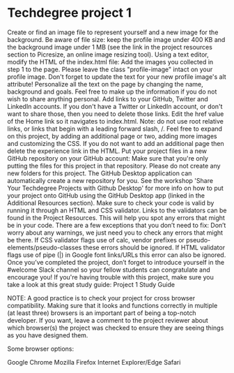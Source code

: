 # Techdegree project 1
Create or find an image file to represent yourself and a new image for the background. Be aware of file size: keep the profile image under 400 KB and the background image under 1 MB (see the link in the project resources section to Picresize, an online image resizing tool).
Using a text editor, modify the HTML of the index.html file:
Add the images you collected in step 1 to the page. Please leave the class "profile-image" intact on your profile image.
Don't forget to update the text for your new profile image's alt attribute!
Personalize all the text on the page by changing the name, background and goals. Feel free to make up the information if you do not wish to share anything personal.
Add links to your GitHub, Twitter and LinkedIn accounts. If you don't have a Twitter or LinkedIn account, or don't want to share those, then you need to delete those links.
Edit the href value of the Home link so it navigates to index.html. Note: do not use root relative links, or links that begin with a leading forward slash, /.
Feel free to expand on this project, by adding an additional page or two, adding more images and customizing the CSS.
If you do not want to add an additional page then delete the experience link in the HTML.
Put your project files in a new GitHub repository on your GitHub account:
Make sure that you're only putting the files for this project in that repository.
Please do not create any new folders for this project.
The GitHub Desktop application can automatically create a new repository for you. See the workshop 'Share Your Techdegree Projects with Github Desktop' for more info on how to put your project onto GitHub using the GitHub Desktop app (linked in the Additional Resources section).
Make sure to check your code is valid by running it through an HTML and CSS validator.
Links to the validators can be found in the Project Resources. This will help you spot any errors that might be in your code.
There are a few exceptions that you don’t need to fix:
Don’t worry about any warnings, we just need you to check any errors that might be there.
If CSS validator flags use of calc, vendor prefixes or pseudo-elements/pseudo-classes these errors should be ignored.
If HTML validator flags use of pipe (|) in Google font links/URLs this error can also be ignored.
Once you’ve completed the project, don’t forget to introduce yourself in the #welcome Slack channel so your fellow students can congratulate and encourage you!
If you're having trouble with this project, make sure you take a look at this great study guide:
Project 1 Study Guide

NOTE: A good practice is to check your project for cross browser compatibility. Making sure that it looks and functions correctly in multiple (at least three) browsers is an important part of being a top-notch developer. If you want, leave a comment to the project reviewer about which browser(s) the project was checked to ensure they are seeing things as you have designed them.

Some browser options:

Google Chrome
Mozilla Firefox
Internet Explorer/Edge
Safari
